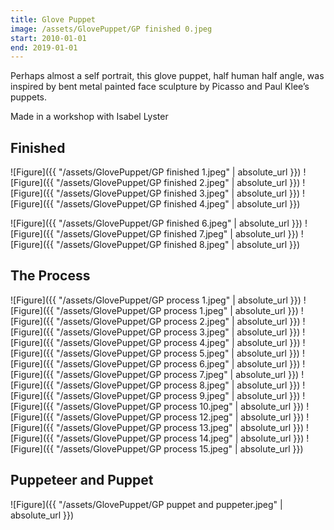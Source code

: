 ```yaml
---
title: Glove Puppet
image: /assets/GlovePuppet/GP finished 0.jpeg
start: 2010-01-01
end: 2019-01-01
---
```


Perhaps almost a self portrait, this glove puppet, half human half angle, was inspired by bent metal painted face sculpture by Picasso and Paul Klee’s puppets.

Made in a workshop with Isabel Lyster

## Finished

![Figure]({{ "/assets/GlovePuppet/GP finished 1.jpeg" | absolute_url }})
![Figure]({{ "/assets/GlovePuppet/GP finished 2.jpeg" | absolute_url }})
![Figure]({{ "/assets/GlovePuppet/GP finished 3.jpeg" | absolute_url }})
![Figure]({{ "/assets/GlovePuppet/GP finished 4.jpeg" | absolute_url }})

<!-- ![Figure]({{ "/assets/GlovePuppet/GP finished 5.jpeg" | absolute_url }}) -->

![Figure]({{ "/assets/GlovePuppet/GP finished 6.jpeg" | absolute_url }})
![Figure]({{ "/assets/GlovePuppet/GP finished 7.jpeg" | absolute_url }})
![Figure]({{ "/assets/GlovePuppet/GP finished 8.jpeg" | absolute_url }})

## The Process

![Figure]({{ "/assets/GlovePuppet/GP process 1.jpeg" | absolute_url }})
![Figure]({{ "/assets/GlovePuppet/GP process 1.jpeg" | absolute_url }})
![Figure]({{ "/assets/GlovePuppet/GP process 2.jpeg" | absolute_url }})
![Figure]({{ "/assets/GlovePuppet/GP process 3.jpeg" | absolute_url }})
![Figure]({{ "/assets/GlovePuppet/GP process 4.jpeg" | absolute_url }})
![Figure]({{ "/assets/GlovePuppet/GP process 5.jpeg" | absolute_url }})
![Figure]({{ "/assets/GlovePuppet/GP process 6.jpeg" | absolute_url }})
![Figure]({{ "/assets/GlovePuppet/GP process 7.jpeg" | absolute_url }})
![Figure]({{ "/assets/GlovePuppet/GP process 8.jpeg" | absolute_url }})
![Figure]({{ "/assets/GlovePuppet/GP process 9.jpeg" | absolute_url }})
![Figure]({{ "/assets/GlovePuppet/GP process 10.jpeg" | absolute_url }})
![Figure]({{ "/assets/GlovePuppet/GP process 12.jpeg" | absolute_url }})
![Figure]({{ "/assets/GlovePuppet/GP process 13.jpeg" | absolute_url }})
![Figure]({{ "/assets/GlovePuppet/GP process 14.jpeg" | absolute_url }})
![Figure]({{ "/assets/GlovePuppet/GP process 15.jpeg" | absolute_url }})

## Puppeteer and Puppet

![Figure]({{ "/assets/GlovePuppet/GP puppet and puppeter.jpeg" | absolute_url }})
